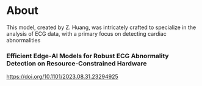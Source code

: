 # About
This model, created by Z. Huang, was intricately crafted to specialize in the analysis of ECG data, with a primary focus on detecting cardiac abnormalities

### Efficient Edge-AI Models for Robust ECG Abnormality Detection on Resource-Constrained Hardware
https://doi.org/10.1101/2023.08.31.23294925
